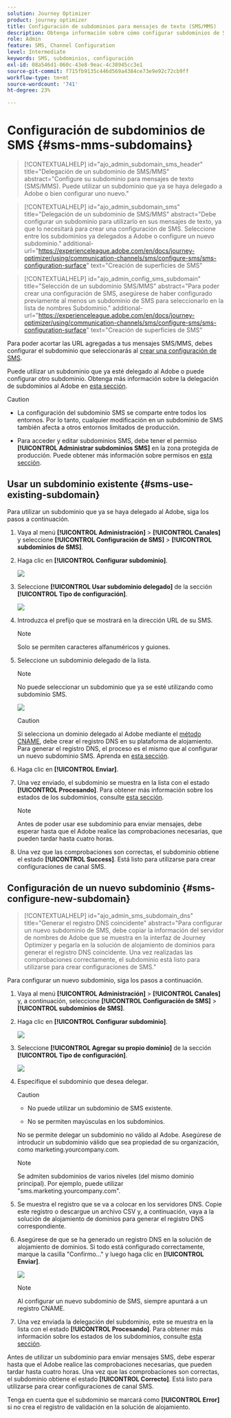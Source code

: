 ```yaml
---
solution: Journey Optimizer
product: journey optimizer
title: Configuración de subdominios para mensajes de texto (SMS/MMS)
description: Obtenga información sobre cómo configurar subdominios de SMS con Journey Optimizer
role: Admin
feature: SMS, Channel Configuration
level: Intermediate
keywords: SMS, subdominios, configuración
exl-id: 08a546d1-060c-43e8-9eac-4c38945cc3e1
source-git-commit: f715fb9135c446d569a4384ce73e9e92c72cb9ff
workflow-type: tm+mt
source-wordcount: '741'
ht-degree: 23%

---
```


# Configuración de subdominios de SMS {#sms-mms-subdomains}

>[!CONTEXTUALHELP]
>id="ajo_admin_subdomain_sms_header"
>title="Delegación de un subdominio de SMS/MMS"
>abstract="Configure su subdominio para mensajes de texto (SMS/MMS). Puede utilizar un subdominio que ya se haya delegado a Adobe o bien configurar uno nuevo."

>[!CONTEXTUALHELP]
>id="ajo_admin_subdomain_sms"
>title="Delegación de un subdominio de SMS/MMS"
>abstract="Debe configurar un subdominio para utilizarlo en sus mensajes de texto, ya que lo necesitará para crear una configuración de SMS. Seleccione entre los subdominios ya delegados a Adobe o configure un nuevo subdominio."
>additional-url="https://experienceleague.adobe.com/en/docs/journey-optimizer/using/communication-channels/sms/configure-sms/sms-configuration-surface" text="Creación de superficies de SMS"

>[!CONTEXTUALHELP]
>id="ajo_admin_config_sms_subdomain"
>title="Selección de un subdominio SMS/MMS"
>abstract="Para poder crear una configuración de SMS, asegúrese de haber configurado previamente al menos un subdominio de SMS para seleccionarlo en la lista de nombres Subdominio."
>additional-url="https://experienceleague.adobe.com/en/docs/journey-optimizer/using/communication-channels/sms/configure-sms/sms-configuration-surface" text="Creación de superficies de SMS"

Para poder acortar las URL agregadas a tus mensajes SMS/MMS, debes configurar el subdominio que seleccionarás al [crear una configuración de SMS](sms-configuration.md#message-preset-sms).

Puede utilizar un subdominio que ya esté delegado al Adobe o puede configurar otro subdominio. Obtenga más información sobre la delegación de subdominios al Adobe en [esta sección](../configuration/delegate-subdomain.md).

>[!CAUTION]
>
>* La configuración del subdominio SMS se comparte entre todos los entornos. Por lo tanto, cualquier modificación en un subdominio de SMS también afecta a otros entornos limitados de producción.
>
>* Para acceder y editar subdominios SMS, debe tener el permiso **[!UICONTROL Administrar subdominios SMS]** en la zona protegida de producción. Puede obtener más información sobre permisos en [esta sección](../administration/high-low-permissions.md).
>

## Usar un subdominio existente {#sms-use-existing-subdomain}

Para utilizar un subdominio que ya se haya delegado al Adobe, siga los pasos a continuación.

1. Vaya al menú **[!UICONTROL Administración]** > **[!UICONTROL Canales]** y seleccione **[!UICONTROL Configuración de SMS]** > **[!UICONTROL subdominios de SMS]**.

1. Haga clic en **[!UICONTROL Configurar subdominio]**.

   ![](assets/sms_set-up-subdomain.png)

1. Seleccione **[!UICONTROL Usar subdominio delegado]** de la sección **[!UICONTROL Tipo de configuración]**.

   ![](assets/sms_use-delegated-subdomain.png)

1. Introduzca el prefijo que se mostrará en la dirección URL de su SMS.

   >[!NOTE]
   >
   >Solo se permiten caracteres alfanuméricos y guiones.

1. Seleccione un subdominio delegado de la lista.

   >[!NOTE]
   >
   >No puede seleccionar un subdominio que ya se esté utilizando como subdominio SMS.

   <!--Capital letters are not allowed in subdomains. TBC by PM-->

   ![](assets/sms_prefix-and-subdomain.png)

   <!--Note that you cannot use multiple delegated subdomains of the same parent domain. For example, if 'marketing1.yourcompany.com' is already delegated to Adobe for your SMS messages, you will not be able to use 'marketing2.yourcompany.com'. However, multi-level subdomains being supported for SMS, you may proceed using a subdomain of 'marketing1.yourcompany.com' (such as 'email.marketing1.yourcompany.com'), or a different parent domain.-->

   >[!CAUTION]
   >
   >Si selecciona un dominio delegado al Adobe mediante el [método CNAME](../configuration/delegate-subdomain.md#cname-subdomain-delegation), debe crear el registro DNS en su plataforma de alojamiento. Para generar el registro DNS, el proceso es el mismo que al configurar un nuevo subdominio SMS. Aprenda en [esta sección](#sms-configure-new-subdomain).

1. Haga clic en **[!UICONTROL Enviar]**.

1. Una vez enviado, el subdominio se muestra en la lista con el estado **[!UICONTROL Procesando]**. Para obtener más información sobre los estados de los subdominios, consulte [esta sección](../configuration/about-subdomain-delegation.md#access-delegated-subdomains).<!--Same statuses?-->

   >[!NOTE]
   >
   >Antes de poder usar ese subdominio para enviar mensajes, debe esperar hasta que el Adobe realice las comprobaciones necesarias, que pueden tardar hasta cuatro horas.<!--Learn more in [this section](delegate-subdomain.md#subdomain-validation).-->

1. Una vez que las comprobaciones son correctas, el subdominio obtiene el estado **[!UICONTROL Success]**. Está listo para utilizarse para crear configuraciones de canal SMS.

## Configuración de un nuevo subdominio {#sms-configure-new-subdomain}

>[!CONTEXTUALHELP]
>id="ajo_admin_sms_subdomain_dns"
>title="Generar el registro DNS coincidente"
>abstract="Para configurar un nuevo subdominio de SMS, debe copiar la información del servidor de nombres de Adobe que se muestra en la interfaz de Journey Optimizer y pegarla en la solución de alojamiento de dominios para generar el registro DNS coincidente. Una vez realizadas las comprobaciones correctamente, el subdominio está listo para utilizarse para crear configuraciones de SMS."

Para configurar un nuevo subdominio, siga los pasos a continuación.

1. Vaya al menú **[!UICONTROL Administración]** > **[!UICONTROL Canales]** y, a continuación, seleccione **[!UICONTROL Configuración de SMS]** > **[!UICONTROL subdominios de SMS]**.

1. Haga clic en **[!UICONTROL Configurar subdominio]**.

   ![](assets/sms_set-up-subdomain.png)

1. Seleccione **[!UICONTROL Agregar su propio dominio]** de la sección **[!UICONTROL Tipo de configuración]**.

   ![](assets/sms_add-your-own-subdomain.png)

1. Especifique el subdominio que desea delegar.

   >[!CAUTION]
   >
   >* No puede utilizar un subdominio de SMS existente.
   >
   >* No se permiten mayúsculas en los subdominios.

   No se permite delegar un subdominio no válido al Adobe. Asegúrese de introducir un subdominio válido que sea propiedad de su organización, como marketing.yourcompany.com.

   >[!NOTE]
   >
   >Se admiten subdominios de varios niveles (del mismo dominio principal). Por ejemplo, puede utilizar &quot;sms.marketing.yourcompany.com&quot;.

1. Se muestra el registro que se va a colocar en los servidores DNS. Copie este registro o descargue un archivo CSV y, a continuación, vaya a la solución de alojamiento de dominios para generar el registro DNS correspondiente.

1. Asegúrese de que se ha generado un registro DNS en la solución de alojamiento de dominios. Si todo está configurado correctamente, marque la casilla &quot;Confirmo...&quot; y luego haga clic en **[!UICONTROL Enviar]**.

   ![](assets/sms_add-your-own-subdomain-confirm.png)

   >[!NOTE]
   >
   >Al configurar un nuevo subdominio de SMS, siempre apuntará a un registro CNAME.

1. Una vez enviada la delegación del subdominio, este se muestra en la lista con el estado **[!UICONTROL Procesando]**. Para obtener más información sobre los estados de los subdominios, consulte [esta sección](../configuration/about-subdomain-delegation.md#access-delegated-subdomains).<!--Same statuses?-->

Antes de utilizar un subdominio para enviar mensajes SMS, debe esperar hasta que el Adobe realice las comprobaciones necesarias, que pueden tardar hasta cuatro horas.<!--Learn more in [this section](#subdomain-validation).--> Una vez que las comprobaciones son correctas, el subdominio obtiene el estado **[!UICONTROL Correcto]**. Está listo para utilizarse para crear configuraciones de canal SMS.

Tenga en cuenta que el subdominio se marcará como **[!UICONTROL Error]** si no crea el registro de validación en la solución de alojamiento.
